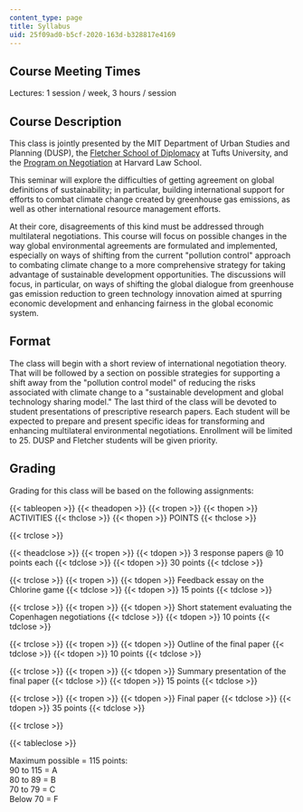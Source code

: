 ```yaml
---
content_type: page
title: Syllabus
uid: 25f09ad0-b5cf-2020-163d-b328817e4169
---
```


Course Meeting Times
--------------------

Lectures: 1 session / week, 3 hours / session

Course Description
------------------

This class is jointly presented by the MIT Department of Urban Studies and Planning (DUSP), the [Fletcher School of Diplomacy](http://fletcher.tufts.edu/) at Tufts University, and the [Program on Negotiation](http://www.pon.harvard.edu/?floater=99) at Harvard Law School.

This seminar will explore the difficulties of getting agreement on global definitions of sustainability; in particular, building international support for efforts to combat climate change created by greenhouse gas emissions, as well as other international resource management efforts.

At their core, disagreements of this kind must be addressed through multilateral negotiations. This course will focus on possible changes in the way global environmental agreements are formulated and implemented, especially on ways of shifting from the current "pollution control" approach to combating climate change to a more comprehensive strategy for taking advantage of sustainable development opportunities. The discussions will focus, in particular, on ways of shifting the global dialogue from greenhouse gas emission reduction to green technology innovation aimed at spurring economic development and enhancing fairness in the global economic system.

Format
------

The class will begin with a short review of international negotiation theory. That will be followed by a section on possible strategies for supporting a shift away from the "pollution control model" of reducing the risks associated with climate change to a "sustainable development and global technology sharing model." The last third of the class will be devoted to student presentations of prescriptive research papers. Each student will be expected to prepare and present specific ideas for transforming and enhancing multilateral environmental negotiations. Enrollment will be limited to 25. DUSP and Fletcher students will be given priority.

Grading
-------

Grading for this class will be based on the following assignments:

{{< tableopen >}}
{{< theadopen >}}
{{< tropen >}}
{{< thopen >}}
ACTIVITIES
{{< thclose >}}
{{< thopen >}}
POINTS
{{< thclose >}}

{{< trclose >}}

{{< theadclose >}}
{{< tropen >}}
{{< tdopen >}}
3 response papers @ 10 points each
{{< tdclose >}}
{{< tdopen >}}
30 points
{{< tdclose >}}

{{< trclose >}}
{{< tropen >}}
{{< tdopen >}}
Feedback essay on the Chlorine game
{{< tdclose >}}
{{< tdopen >}}
15 points
{{< tdclose >}}

{{< trclose >}}
{{< tropen >}}
{{< tdopen >}}
Short statement evaluating the Copenhagen negotiations
{{< tdclose >}}
{{< tdopen >}}
10 points
{{< tdclose >}}

{{< trclose >}}
{{< tropen >}}
{{< tdopen >}}
Outline of the final paper
{{< tdclose >}}
{{< tdopen >}}
10 points
{{< tdclose >}}

{{< trclose >}}
{{< tropen >}}
{{< tdopen >}}
Summary presentation of the final paper
{{< tdclose >}}
{{< tdopen >}}
15 points
{{< tdclose >}}

{{< trclose >}}
{{< tropen >}}
{{< tdopen >}}
Final paper
{{< tdclose >}}
{{< tdopen >}}
35 points
{{< tdclose >}}

{{< trclose >}}

{{< tableclose >}}

Maximum possible = 115 points:  
90 to 115 = A  
80 to 89 = B  
70 to 79 = C  
Below 70 = F